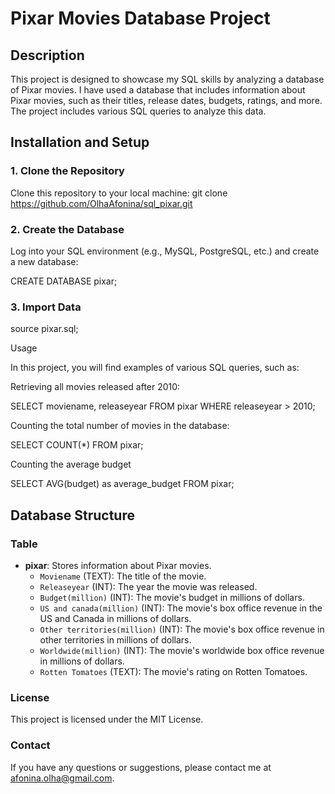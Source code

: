 # Pixar Movies Database Project

## Description
This project is designed to showcase my SQL skills by analyzing a database of Pixar movies. I have used a database that includes 
information about Pixar movies, such as their titles, release dates, budgets, ratings, and more. The project includes various SQL 
queries to analyze this data.

## Installation and Setup

### 1. Clone the Repository
Clone this repository to your local machine:
   git clone https://github.com/OlhaAfonina/sql_pixar.git


### 2. Create the Database
Log into your SQL environment (e.g., MySQL, PostgreSQL, etc.) and create a new database:

CREATE DATABASE pixar;

### 3. Import Data
source pixar.sql;

Usage

In this project, you will find examples of various SQL queries, such as:

Retrieving all movies released after 2010:

SELECT 
	moviename, 
	releaseyear 
FROM pixar 
WHERE releaseyear > 2010;

Counting the total number of movies in the database:

SELECT COUNT(*) 
	FROM pixar;

Counting the average budget

SELECT AVG(budget) as average_budget
FROM pixar;


## Database Structure

### Table

- **pixar**: Stores information about Pixar movies.
  - `Moviename` (TEXT): The title of the movie.
  - `Releaseyear` (INT): The year the movie was released.
  - `Budget(million)` (INT): The movie's budget in millions of dollars.
  - `US and canada(million)` (INT): The movie's box office revenue in the US and Canada in millions of dollars.
  - `Other territories(million)` (INT): The movie's box office revenue in other territories in millions of dollars.
  - `Worldwide(million)` (INT): The movie's worldwide box office revenue in millions of dollars.
  - `Rotten Tomatoes` (TEXT): The movie's rating on Rotten Tomatoes.

### License

This project is licensed under the MIT License.

### Contact

If you have any questions or suggestions, please contact me at afonina.olha@gmail.com.
